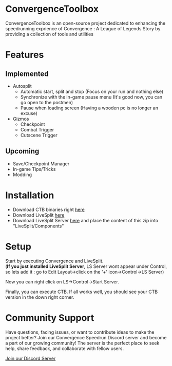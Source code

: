 # ConvergenceToolbox
ConvergenceToolbox is an open-source project dedicated to enhancing the speedrunning exprience of Convergence : A League of Legends Story by providing a collection of tools and utilities

# Features

## Implemented
- Autosplit
    - Automatic start, split and stop (Focus on your run and nothing else)
    - Synchronize with the in-game pause menu (It's good now, you can go open to the postmen)
    - Pause when loading screen (Having a wooden pc is no longer an excuse)
- Gizmos
    - Checkpoint
    - Combat Trigger
    - Cutscene Trigger
## Upcoming
- Save/Checkpoint Manager
- In-game Tips/Tricks
- Modding

# Installation

- Download CTB binaries right [here](https://github.com/SkyMound/ConvergenceToolbox/releases)
- Download LiveSplit [here](https://livesplit.org/downloads/)
- Download LiveSplit Server [here](https://github.com/LiveSplit/LiveSplit.Server/releases) and place the content of this zip into "LiveSplit/Components"


# Setup

Start by executing Convergence and LiveSplit.  
(**If you just installed LiveSplit Server**, LS Server wont appear under Control, so lets add it : go to Edit Layout&rarr;click on the '+' icon&rarr;Control&rarr;LS Server)

Now you can right click on LS&rarr;Control&rarr;Start Server.

Finally, you can execute CTB. If all works well, you should see your CTB version in the down right corner.

# Community Support
Have questions, facing issues, or want to contribute ideas to make the project better? Join our Convergence Speedrun Discord server and become a part of our growing community! The server is the perfect place to seek help, share feedback, and collaborate with fellow users.

[Join our Discord Server](https://discord.com/invite/example)